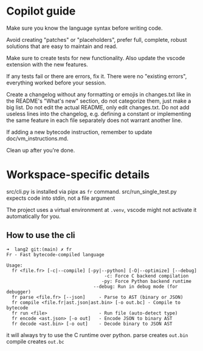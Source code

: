 
# Copilot guide

Make sure you know the language syntax before writing code.

Avoid creating "patches" or "placeholders", prefer full, complete, robust solutions that are easy to maintain and read.

Make sure to create tests for new functionality.
Also update the vscode extension with the new features.

If any tests fail or there are errors, fix it. There were no "existing errors", everything worked before your session.

Create a changelog without any formatting or emojis in changes.txt like in the README's "What's new" section,
do not categorize them, just make a big list. Do not edit the actual README, only edit changes.txt.
Do not add useless lines into the changelog, e.g. defining a constant or implementing the same feature
in each file separately does not warrant another line.

If adding a new bytecode instruction, remember to update doc/vm_instructions.md.

Clean up after you're done.

# Workspace-specific details

src/cli.py is installed via pipx as `fr` command.
src/run_single_test.py expects code into stdin, not a file argument

The project uses a virtual environment at `.venv`, vscode might not activate it automatically for you.

## How to use the cli

```
➜  lang2 git:(main) ✗ fr
Fr - Fast bytecode-compiled language

Usage:
  fr <file.fr> [-c|--compile] [-py|--python] [-O|--optimize] [--debug]
                                    -c: Force C backend compilation
                                   -py: Force Python backend runtime
                                --debug: Run in debug mode (for debugger)
  fr parse <file.fr> [--json]     - Parse to AST (binary or JSON)
  fr compile <file.fr|ast.json|ast.bin> [-o out.bc] - Compile to bytecode
  fr run <file>                   - Run file (auto-detect type)
  fr encode <ast.json> [-o out]   - Encode JSON to binary AST
  fr decode <ast.bin> [-o out]    - Decode binary to JSON AST
```

it will always try to use the C runtime over python.
parse creates `out.bin`
compile creates `out.bc`
